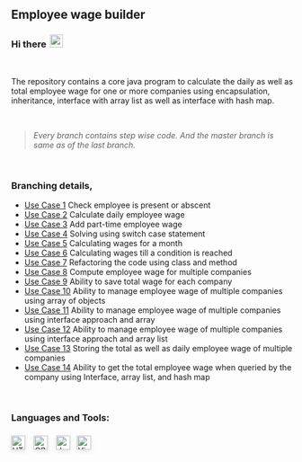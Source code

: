 ## Employee wage builder

### Hi there <img width="23px" style="margin-bottom:-2.5px; margin-left:3px;" src="https://emojipedia-us.s3.dualstack.us-west-1.amazonaws.com/thumbs/120/apple/271/waving-hand_1f44b.png" />

<br />

The repository contains a core java program to calculate the daily as well as total employee wage for one or more companies using encapsulation, inheritance, interface with array list as well as interface with hash map.
 
<br />

> _Every branch contains step wise code. And the master branch is same as of the last branch._

<br />

### Branching details,

- [Use Case 1](https://github.com/imatharv/Java-Core-EmpWageBuilder/tree/use-case-1 "Check employee is present or abscent") Check employee is present or abscent
- [Use Case 2](https://github.com/imatharv/Java-Core-EmpWageBuilder/tree/use-case-2 "Calculate daily employee wage") Calculate daily employee wage
- [Use Case 3](https://github.com/imatharv/Java-Core-EmpWageBuilder/tree/use-case-3 "Add part-time employee wage") Add part-time employee wage
- [Use Case 4](https://github.com/imatharv/Java-Core-EmpWageBuilder/tree/use-case-4 "Solving using switch case statement") Solving using switch case statement
- [Use Case 5](https://github.com/imatharv/Java-Core-EmpWageBuilder/tree/use-case-5 "Calculating wages for a month") Calculating wages for a month
- [Use Case 6](https://github.com/imatharv/Java-Core-EmpWageBuilder/tree/use-case-6 "Calculating wages till a condition is reached") Calculating wages till a condition is reached
- [Use Case 7](https://github.com/imatharv/Java-Core-EmpWageBuilder/tree/use-case-7 "Refactoring the code using class and method") Refactoring the code using class and method
- [Use Case 8](https://github.com/imatharv/Java-Core-EmpWageBuilder/tree/use-case-8 "Compute employee wage for multiple companies") Compute employee wage for multiple companies
- [Use Case 9](https://github.com/imatharv/Java-Core-EmpWageBuilder/tree/use-case-9 "Ability to save total wage for each company") Ability to save total wage for each company
- [Use Case 10](https://github.com/imatharv/Java-Core-EmpWageBuilder/tree/use-case-10 "Ability to manage employee wage of multiple companies using array of objects") Ability to manage employee wage of multiple companies using array of objects
- [Use Case 11](https://github.com/imatharv/Java-Core-EmpWageBuilder/tree/use-case-11 "Ability to manage employee wage of multiple companies using interface approach and array") Ability to manage employee wage of multiple companies using interface approach and array
- [Use Case 12](https://github.com/imatharv/Java-Core-EmpWageBuilder/tree/use-case-12 "Ability to manage employee wage of multiple companies using interface approach and array list") Ability to manage employee wage of multiple companies using interface approach and array list
- [Use Case 13](https://github.com/imatharv/Java-Core-EmpWageBuilder/tree/use-case-13 "Storing the total as well as daily employee wage of multiple companies") Storing the total as well as daily employee wage of multiple companies
- [Use Case 14](https://github.com/imatharv/Java-Core-EmpWageBuilder/tree/use-case-14 "Ability to get the total employee wage when queried by the company using Interface, array list, and hash map") Ability to get the total employee wage when queried by the company using Interface, array list, and hash map

<br />

### Languages and Tools:

<img align="left" alt="HTML" width="25px"  style="margin:6px 0px; box-shadow: 0rem .15rem .5rem rgba(0,0,0,.1);" src="https://encrypted-tbn0.gstatic.com/images?q=tbn:ANd9GcQRiHfsdHKJSiDEG8DK9IrdDGrdA-RwYqTYAuY9WuNJodRKOxngRHQI2fxLfnDRCpsm52o&usqp=CAU" />

<img align="left" alt="CSS" width="25px"  style="margin:6px  15px; box-shadow: 0rem .15rem .5rem rgba(0,0,0,.1);" src="https://resources.jetbrains.com/storage/products/intellij-idea/img/meta/intellij-idea_logo_300x300.png" />

<img align="left" alt="JavaScript" width="25px"  style="margin:6px 0px; box-shadow: 0rem .15rem .5rem rgba(0,0,0,.1);" src="https://user-images.githubusercontent.com/674621/71187801-14e60a80-2280-11ea-94c9-e56576f76baf.png" />

<img align="left" alt="Visual studio code" width="25px" style="margin:6px 12px; box-shadow: 0rem .15rem .5rem rgba(0,0,0,.1);" src="https://cdn.freebiesupply.com/logos/large/2x/eclipse-11-logo-png-transparent.png" />

<br />
<br />
<br />

[instagram]: https://instagram.com/the.jpeg.creator/
[linkedin]: https://linkedin.com/in/atharva-a-joshi/
